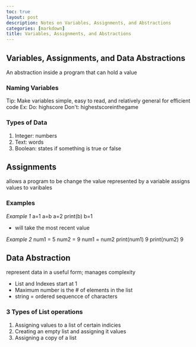 ```yaml
---
toc: true
layout: post
description: Notes on Variables, Assignments, and Abstractions
categories: [markdown]
title: Variables, Assignments, and Abstractions
---
```


## Variables, Assignments, and Data Abstractions
An abstraction inside a program that can hold a value

### Naming Variables
Tip: Make variables simple, easy to read, and relatively general for efficient code
Ex: Do: highscore        Don't: highestscoreinthegame

### Types of Data
1. Integer: numbers
2. Text: words
3. Boolean: states if something is true or false

## Assignments
allows a program to be change the value represented by a variable
assigns values to varibales

### Examples
*Example 1*
a=1
a=b
a=2
print(b)
b=1
- will take the most recent value

*Example 2*
num1 = 5
num2 = 9
num1 = num2
print(num1)
9
print(num2)
9

## Data Abstraction
represent data in a useful form; manages complexity
- List and Indexes start at 1
- Maximum number is the # of elements in the list
- string = ordered sequencce of characters

### 3 Types of List operations
1. Assigning values to a list of certain indicies
2. Creating an empty list and assigning it values
3. Assigning a copy of a list
